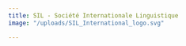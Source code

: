```yaml
---
title: SIL - Société Internationale Linguistique
image: "/uploads/SIL_International_logo.svg"

---
```

